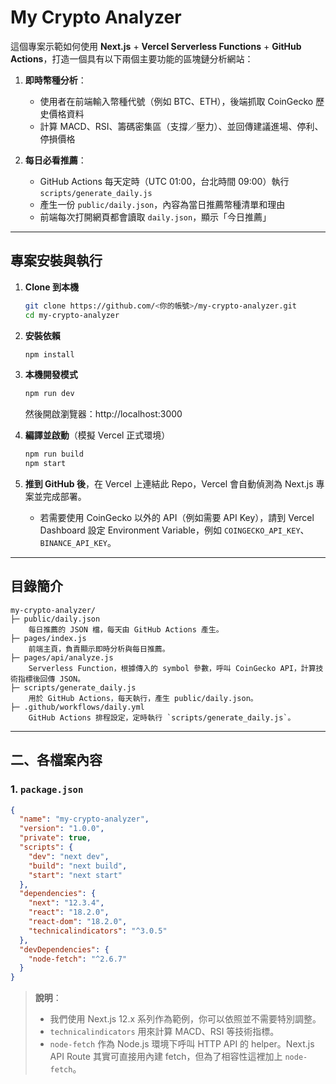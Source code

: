 # My Crypto Analyzer

這個專案示範如何使用 **Next.js** + **Vercel Serverless Functions** + **GitHub Actions**，打造一個具有以下兩個主要功能的區塊鏈分析網站：

1. **即時幣種分析**：  
   - 使用者在前端輸入幣種代號（例如 BTC、ETH），後端抓取 CoinGecko 歷史價格資料  
   - 計算 MACD、RSI、籌碼密集區（支撐／壓力）、並回傳建議進場、停利、停損價格  

2. **每日必看推薦**：  
   - GitHub Actions 每天定時（UTC 01:00，台北時間 09:00）執行 `scripts/generate_daily.js`  
   - 產生一份 `public/daily.json`，內容為當日推薦幣種清單和理由  
   - 前端每次打開網頁都會讀取 `daily.json`，顯示「今日推薦」  

----

## 專案安裝與執行

1. **Clone 到本機**  
   ```bash
   git clone https://github.com/<你的帳號>/my-crypto-analyzer.git
   cd my-crypto-analyzer
   ```

2. **安裝依賴**  
   ```bash
   npm install
   ```

3. **本機開發模式**  
   ```bash
   npm run dev
   ```
   然後開啟瀏覽器：http://localhost:3000

4. **編譯並啟動**（模擬 Vercel 正式環境）  
   ```bash
   npm run build
   npm start
   ```

5. **推到 GitHub 後**，在 Vercel 上連結此 Repo，Vercel 會自動偵測為 Next.js 專案並完成部署。  
   - 若需要使用 CoinGecko 以外的 API（例如需要 API Key），請到 Vercel Dashboard 設定 Environment Variable，例如 `COINGECKO_API_KEY`、`BINANCE_API_KEY`。

----

## 目錄簡介

```
my-crypto-analyzer/
├─ public/daily.json
    每日推薦的 JSON 檔，每天由 GitHub Actions 產生。
├─ pages/index.js
    前端主頁，負責顯示即時分析與每日推薦。
├─ pages/api/analyze.js
    Serverless Function，根據傳入的 symbol 參數，呼叫 CoinGecko API，計算技術指標後回傳 JSON。
├─ scripts/generate_daily.js
    用於 GitHub Actions，每天執行，產生 public/daily.json。
├─ .github/workflows/daily.yml
    GitHub Actions 排程設定，定時執行 `scripts/generate_daily.js`。
```

---

## 二、各檔案內容

### 1. `package.json`

```json
{
  "name": "my-crypto-analyzer",
  "version": "1.0.0",
  "private": true,
  "scripts": {
    "dev": "next dev",
    "build": "next build",
    "start": "next start"
  },
  "dependencies": {
    "next": "12.3.4",
    "react": "18.2.0",
    "react-dom": "18.2.0",
    "technicalindicators": "^3.0.5"
  },
  "devDependencies": {
    "node-fetch": "^2.6.7"
  }
}
```

> **說明**：  
> - 我們使用 Next.js 12.x 系列作為範例，你可以依照並不需要特別調整。  
> - `technicalindicators` 用來計算 MACD、RSI 等技術指標。  
> - `node-fetch` 作為 Node.js 環境下呼叫 HTTP API 的 helper。Next.js API Route 其實可直接用內建 fetch，但為了相容性這裡加上 `node-fetch`。
